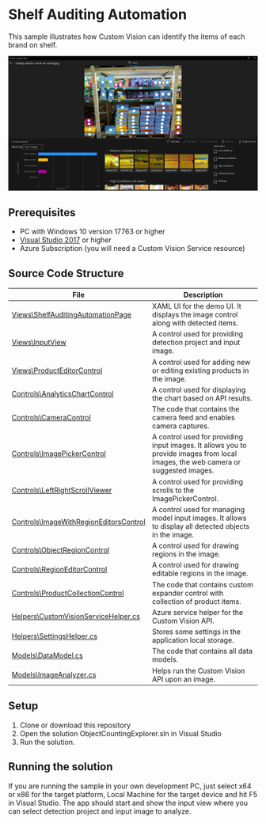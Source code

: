 # Shelf Auditing Automation
This sample illustrates how Custom Vision can identify the items of each brand on shelf.

<p align="center">
  <img src="ReadmeAssets/Screenshot.jpg" />
</p>

## Prerequisites

* PC with Windows 10 version 17763 or higher
* [Visual Studio 2017](https://visualstudio.microsoft.com/) or higher
* Azure Subscription (you will need a Custom Vision Service resource)

## Source Code Structure
| File | Description |
|-------------|-------------|
| [Views\ShelfAuditingAutomationPage](Views/ShelfAuditingAutomationPage.xaml.cs) | XAML UI for the demo UI. It displays the image control along with detected items.|
| [Views\InputView](Views/InputView.xaml.cs) | A control used for providing detection project and input image.|
| [Views\ProductEditorControl](Views/ProductEditorControl.xaml.cs) | A control used for adding new or editing existing products in the image.|
| [Controls\AnalyticsChartControl](Controls/AnalyticsChartControl.xaml.cs) | A control used for displaying the chart based on API results.|
| [Controls\CameraControl](Controls/CameraControl.xaml.cs) | The code that contains the camera feed and enables camera captures.|
| [Controls\ImagePickerControl](Controls/ImagePickerControl.xaml.cs) | A control used for providing input images. It allows you to provide images from local images, the web camera or suggested images.|
| [Controls\LeftRightScrollViewer](Controls/LeftRightScrollViewer.xaml.cs) | A control used for providing scrolls to the ImagePickerControl.|
| [Controls\ImageWithRegionEditorsControl](Controls/ImageWithRegionEditorsControl.xaml.cs) | A control used for managing model input images. It allows to display all detected objects in the image.|
| [Controls\ObjectRegionControl](Controls/ObjectRegionControl.xaml.cs) | A control used for drawing regions in the image.|
| [Controls\RegionEditorControl](Controls/RegionEditorControl.xaml.cs) | A control used for drawing editable regions in the image.|
| [Controls\ProductCollectionControl](Controls/ProductCollectionControl.xaml.cs) | The code that contains custom expander control with collection of product items.|
| [Helpers\CustomVisionServiceHelper.cs](Helpers/CustomVisionServiceHelper.cs) | Azure service helper for the Custom Vision API.|
| [Helpers\SettingsHelper.cs](Helpers/SettingsHelper.cs) | Stores some settings in the application local storage.|
| [Models\DataModel.cs](Models/DataModel.cs) | The code that contains all data models.|
| [Models\ImageAnalyzer.cs](Models/ImageAnalyzer.cs) | Helps run the Custom Vision API upon an image.|

## Setup

1. Clone or download this repository
2. Open the solution ObjectCountingExplorer.sln in Visual Studio
3. Run the solution.

## Running the solution

If you are running the sample in your own development PC, just select x64 or x86 for the target platform, Local Machine for the target device and hit F5 in Visual Studio. The app should start and show the input view where you can select detection project and input image to analyze.
